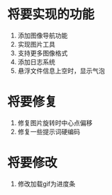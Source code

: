 # 将要实现的功能
1. 添加图像导航功能
2. 实现图片工具
3. 支持更多图像格式
4. 添加日志系统
5. 悬浮文件信息上空时，显示气泡
# 将要修复
1. 修复图片旋转时中心点偏移
2. 修复一些提示词硬编码
# 将要修改
1. 修改加载gif为进度条